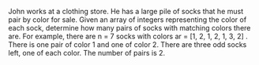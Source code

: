 John works at a clothing store. He has a large pile of socks that he must pair by color for sale. Given an array of integers representing the color of each sock, determine how many pairs of socks with matching colors there are.
For example, there are n = 7 socks with colors ar = [1, 2, 1, 2, 1, 3, 2] . There is one pair of color 1 and one of color 2. There are three odd socks left, one of each color. The number of pairs is 2.
